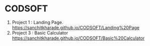 # CODSOFT
1) Project 1 : Landing Page.
https://sanchitkharade.github.io/CODSOFT/Landing%20Page
2) Project 3 : Basic Calculator
https://sanchitkharade.github.io/CODSOFT/Basic%20Calculator    
